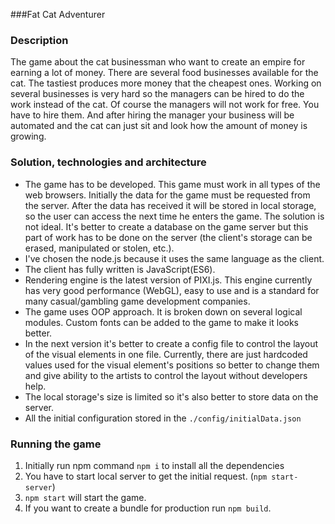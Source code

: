 ###Fat Cat Adventurer

### Description
The game about the cat businessman who want to create an empire for earning a lot of money.
There are several food businesses available for the cat. The tastiest produces more money that the cheapest ones. 
Working on several businesses is very hard so the managers can be hired to do the work instead of the cat. 
Of course the managers will not work for free. You have to hire them. And after hiring the manager your business will be
automated and the cat can just sit and look how the amount of money is growing.

### Solution, technologies and architecture
- The game has to be developed. This game must work in all types of the web browsers. Initially the data for the game
must be requested from the server. After the data has received it will be stored in local storage, so the user can access 
the next time he enters the game. The solution is not ideal. It's better to create a database on the game server 
but this part of work has to be done on the server (the client's storage can be erased, manipulated or stolen, etc.).
- I've chosen the node.js because it uses the same language as the client. 
- The client has fully written is JavaScript(ES6).
- Rendering engine is the latest version of PIXI.js. This engine currently has very good performance (WebGL), easy to use 
and is a standard for many casual/gambling game development companies. 
- The game uses OOP approach. It is broken down on several logical modules. Custom fonts can be added to the game to make it looks better. 
- In the next version it's better to create a config file to control the layout of the visual elements in one file. 
Currently, there are just hardcoded values used for the visual element's positions so better to change them and give 
ability to the artists to control the layout without developers help. 
- The local storage's size is limited so it's also better to store data on the server.  
- All the initial configuration stored in the `./config/initialData.json`

### Running the game 
1. Initially run npm command `npm i` to install all the dependencies
1. You have to start local server to get the initial request. (`npm start-server`)
1. `npm start` will start the game.
1. If you want to create a bundle for production run `npm build`. 
